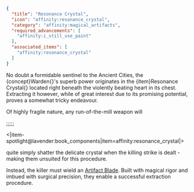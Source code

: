 ```json
{
  "title": "Resonance Crystal",
  "icon": "affinity:resonance_crystal",
  "category": "affinity:magical_artifacts",
  "required_advancements": [
    "affinity:i_still_use_paint"
  ],
  "associated_items": [
    "affinity:resonance_crystal"
  ]
}
```

No doubt a formidable sentinel to the Ancient Cities, the {concept}Warden{}'s superb power originates in the
{item}Resonance Crystal{} located right beneath the violently beating heart in its chest. Extracting it
however, while of great interest due to its promising potential, proves a somewhat tricky endeavour.


Of highly fragile nature, any run-of-the-mill weapon will

;;;;;

<|item-spotlight@lavender:book_components|item=affinity:resonance_crystal|>

quite simply shatter the delicate crystal when the killing strike is
dealt - making them unsuited for this procedure.


Instead, the killer must wield an [Artifact Blade](^affinity:artifact_blades). Built with magical rigor
and imbued with surgical precision, they enable a successful extraction procedure.
